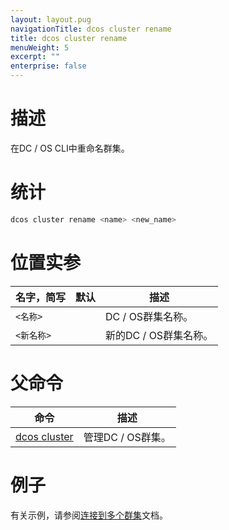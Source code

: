 ```yaml
---
layout: layout.pug
navigationTitle: dcos cluster rename
title: dcos cluster rename
menuWeight: 5
excerpt: ""
enterprise: false
---
```

<!-- This source repo for this topic is https://github.com/dcos/dcos-docs -->

# 描述

在DC / OS CLI中重命名群集。

# 统计

```bash
dcos cluster rename <name> <new_name>
```

# 位置实参

| 名字，简写         | 默认 | 描述             |
| ------------- | -- | -------------- |
| `<名称>`  |    | DC / OS群集名称。   |
| `<新名称>` |    | 新的DC / OS群集名称。 |

# 父命令

| 命令                                                        | 描述           |
| --------------------------------------------------------- | ------------ |
| [dcos cluster](/1.10/cli/command-reference/dcos-cluster/) | 管理DC / OS群集。 |

# 例子

有关示例，请参阅[连接到多个群集](/1.10/cli/multi-cluster-cli/)文档。